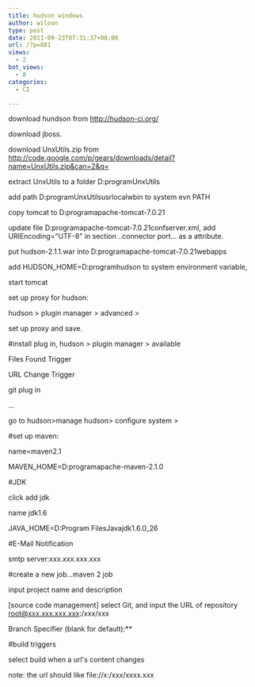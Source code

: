 ```yaml
---
title: hudson windows
author: wiloon
type: post
date: 2011-09-23T07:31:37+00:00
url: /?p=881
views:
  - 2
bot_views:
  - 8
categories:
  - CI

---
```

download hundson from http://hudson-ci.org/
  
download jboss.
  
download UnxUtils.zip from http://code.google.com/p/gears/downloads/detail?name=UnxUtils.zip&can=2&q=
  
extract UnxUtils to a folder D:programUnxUtils
  
add path D:programUnxUtilsusrlocalwbin to system evn PATH
  
copy tomcat to D:programapache-tomcat-7.0.21
  
update file D:programapache-tomcat-7.0.21confserver.xml, add URIEncoding="UTF-8" in section ..connector port&#8230; as a attribute.
  
put hudson-2.1.1.war into D:programapache-tomcat-7.0.21webapps
  
add HUDSON_HOME=D:programhudson to system environment variable,
  
start tomcat
  
set up proxy for hudson:
  
hudson > plugin manager > advanced >
  
set up proxy and save.
  
#install plug in, hudson > plugin manager > available
  
Files Found Trigger
  
URL Change Trigger

git plug in
  
&#8230;
  
go to hudson>manage hudson> configure system >
  
#set up maven:
  
name=maven2.1
  
MAVEN_HOME=D:programapache-maven-2.1.0
  
#JDK
  
click add jdk
  
name jdk1.6
  
JAVA\_HOME=D:Program FilesJavajdk1.6.0\_26
  
#E-Mail Notification
  
smtp server:xxx.xxx.xxx.xxx
  
#create a new job&#8230;maven 2 job
  
input project name and description
  
[source code management] select Git, and input the URL of repository root@xxx.xxx.xxx.xxx:/xxx/xxx
  
Branch Specifier (blank for default):**
  
#build triggers
  
select build when a url's content changes
  
note: the url should like file://x:/xxx/xxxx.xxx